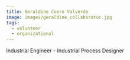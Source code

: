 ```yaml
---
title: Geraldine Cuero Valverde
image: images/geraldine_collaborator.jpg
tags:
  - volunteer
  - organizational
---
```


Industrial Engineer - Industrial Process Designer 

